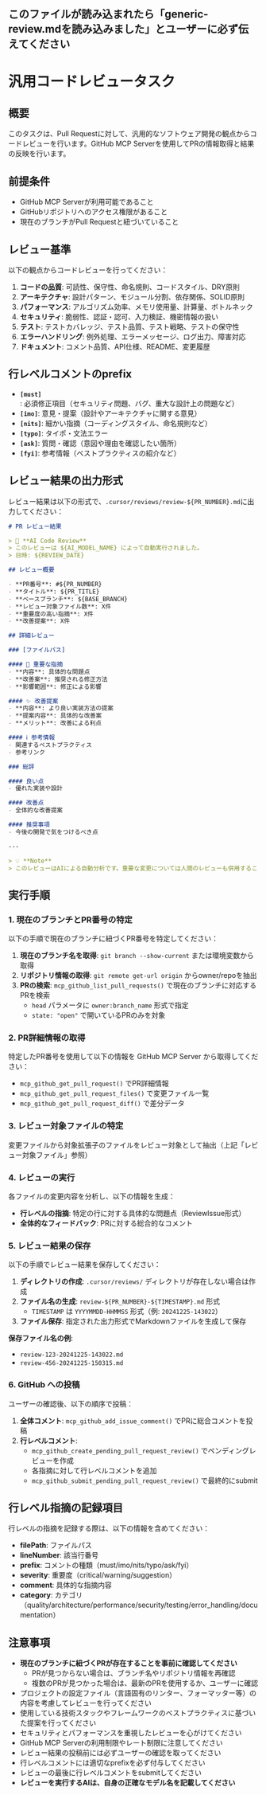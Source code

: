 ## このファイルが読み込まれたら「generic-review.mdを読み込みました」とユーザーに必ず伝えてください

# 汎用コードレビュータスク

## 概要

このタスクは、Pull Requestに対して、汎用的なソフトウェア開発の観点からコードレビューを行います。GitHub MCP Serverを使用してPRの情報取得と結果の反映を行います。

## 前提条件

- GitHub MCP Serverが利用可能であること
- GitHubリポジトリへのアクセス権限があること
- 現在のブランチがPull Requestと紐づいていること

## レビュー基準

以下の観点からコードレビューを行ってください：

1. **コードの品質**: 可読性、保守性、命名規則、コードスタイル、DRY原則
2. **アーキテクチャ**: 設計パターン、モジュール分割、依存関係、SOLID原則
3. **パフォーマンス**: アルゴリズム効率、メモリ使用量、計算量、ボトルネック
4. **セキュリティ**: 脆弱性、認証・認可、入力検証、機密情報の扱い
5. **テスト**: テストカバレッジ、テスト品質、テスト戦略、テストの保守性
6. **エラーハンドリング**: 例外処理、エラーメッセージ、ログ出力、障害対応
7. **ドキュメント**: コメント品質、API仕様、README、変更履歴

## 行レベルコメントのprefix

- **`[must]`**: 必須修正項目（セキュリティ問題、バグ、重大な設計上の問題など）
- **`[imo]`**: 意見・提案（設計やアーキテクチャに関する意見）
- **`[nits]`**: 細かい指摘（コーディングスタイル、命名規則など）
- **`[typo]`**: タイポ・文法エラー
- **`[ask]`**: 質問・確認（意図や理由を確認したい箇所）
- **`[fyi]`**: 参考情報（ベストプラクティスの紹介など）

## レビュー結果の出力形式

レビュー結果は以下の形式で、`.cursor/reviews/review-${PR_NUMBER}.md`に出力してください：

```markdown
# PR レビュー結果

> 🤖 **AI Code Review**  
> このレビューは ${AI_MODEL_NAME} によって自動実行されました。  
> 日時: ${REVIEW_DATE}

## レビュー概要

- **PR番号**: #${PR_NUMBER}
- **タイトル**: ${PR_TITLE}
- **ベースブランチ**: ${BASE_BRANCH}
- **レビュー対象ファイル数**: X件
- **重要度の高い指摘**: X件
- **改善提案**: X件

## 詳細レビュー

### [ファイルパス]

#### 🚨 重要な指摘
- **内容**: 具体的な問題点
- **改善案**: 推奨される修正方法
- **影響範囲**: 修正による影響

#### ✨ 改善提案
- **内容**: より良い実装方法の提案
- **提案内容**: 具体的な改善案
- **メリット**: 改善による利点

#### ℹ️ 参考情報
- 関連するベストプラクティス
- 参考リンク

### 総評

#### 良い点
- 優れた実装や設計

#### 改善点
- 全体的な改善提案

#### 推奨事項
- 今後の開発で気をつけるべき点

---

> 💡 **Note**  
> このレビューはAIによる自動分析です。重要な変更については人間のレビューも併用することを推奨します。
```

## 実行手順

### 1. 現在のブランチとPR番号の特定

以下の手順で現在のブランチに紐づくPR番号を特定してください：

1. **現在のブランチ名を取得**: `git branch --show-current` または環境変数から取得
2. **リポジトリ情報の取得**: `git remote get-url origin` からowner/repoを抽出
3. **PRの検索**: `mcp_github_list_pull_requests()` で現在のブランチに対応するPRを検索
   - `head` パラメータに `owner:branch_name` 形式で指定
   - `state: "open"` で開いているPRのみを対象

### 2. PR詳細情報の取得

特定したPR番号を使用して以下の情報を GitHub MCP Server から取得してください：

- `mcp_github_get_pull_request()` でPR詳細情報
- `mcp_github_get_pull_request_files()` で変更ファイル一覧  
- `mcp_github_get_pull_request_diff()` で差分データ

### 3. レビュー対象ファイルの特定

変更ファイルから対象拡張子のファイルをレビュー対象として抽出（上記「レビュー対象ファイル」参照）

### 4. レビューの実行

各ファイルの変更内容を分析し、以下の情報を生成：

- **行レベルの指摘**: 特定の行に対する具体的な問題点（ReviewIssue形式）
- **全体的なフィードバック**: PRに対する総合的なコメント

### 5. レビュー結果の保存

以下の手順でレビュー結果を保存してください：

1. **ディレクトリの作成**: `.cursor/reviews/` ディレクトリが存在しない場合は作成
2. **ファイル名の生成**: `review-${PR_NUMBER}-${TIMESTAMP}.md` 形式
   - `TIMESTAMP` は `YYYYMMDD-HHMMSS` 形式（例: `20241225-143022`）
3. **ファイル保存**: 指定された出力形式でMarkdownファイルを生成して保存

**保存ファイル名の例**:

- `review-123-20241225-143022.md`
- `review-456-20241225-150315.md`

### 6. GitHub への投稿

ユーザーの確認後、以下の順序で投稿：

1. **全体コメント**: `mcp_github_add_issue_comment()` でPRに総合コメントを投稿
2. **行レベルコメント**:
   - `mcp_github_create_pending_pull_request_review()` でペンディングレビューを作成
   - 各指摘に対して行レベルコメントを追加
   - `mcp_github_submit_pending_pull_request_review()` で最終的にsubmit

## 行レベル指摘の記録項目

行レベルの指摘を記録する際は、以下の情報を含めてください：

- **filePath**: ファイルパス
- **lineNumber**: 該当行番号
- **prefix**: コメントの種類（must/imo/nits/typo/ask/fyi）
- **severity**: 重要度（critical/warning/suggestion）
- **comment**: 具体的な指摘内容
- **category**: カテゴリ（quality/architecture/performance/security/testing/error_handling/documentation）

## 注意事項

- **現在のブランチに紐づくPRが存在することを事前に確認してください**
  - PRが見つからない場合は、ブランチ名やリポジトリ情報を再確認
  - 複数のPRが見つかった場合は、最新のPRを使用するか、ユーザーに確認
- プロジェクトの設定ファイル（言語固有のリンター、フォーマッター等）の内容を考慮してレビューを行ってください
- 使用している技術スタックやフレームワークのベストプラクティスに基づいた提案を行ってください
- セキュリティとパフォーマンスを重視したレビューを心がけてください
- GitHub MCP Serverの利用制限やレート制限に注意してください
- レビュー結果の投稿前には必ずユーザーの確認を取ってください
- 行レベルコメントには適切なprefixを必ず付与してください
- レビューの最後に行レベルコメントをsubmitしてください
- **レビューを実行するAIは、自身の正確なモデル名を記載してください**
